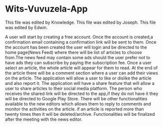 # Wits-Vuvuzela-App
This file was edited by Knowledge.
This file was edited by Joseph.
This file was edited by Edwin.

A user will start by creating a free account. Once the account is created,a confirmation email containing a confirmation link will be sent to them. Once the account has been created the user will login and be directed to the home page(News Feed) where there will be list of articles to choose from.The news feed may contain some ads should the user prefer not to have ads they can subscribe by paying the subscription fee. Once a user select an article, the whole article will appear for them to read. At the end of the article there will be a comment section where a user can add their views on the article. The application will allow a user to like or dislike the article and also report it. The application will have a share feature that will allow a user to share articles to their social media platform. The person who receives the shared link will be directed to the app,if they do not have it they will be directed to Google Play Store. There will be other functionalities available to the new editors which allows them to reply to comments and monitor the activities on the article. if an article is reported more than twenty times then it will be deleted/archive. Functionalities will be finalized after the meeting with the news editor.
